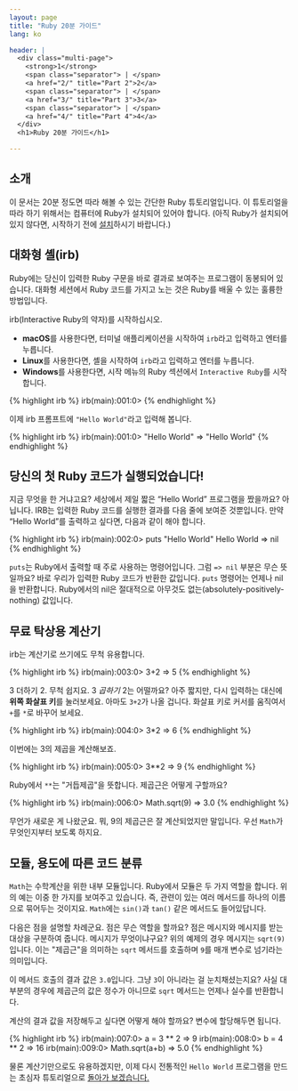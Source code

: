 ```yaml
---
layout: page
title: "Ruby 20분 가이드"
lang: ko

header: |
  <div class="multi-page">
    <strong>1</strong>
    <span class="separator"> | </span>
    <a href="2/" title="Part 2">2</a>
    <span class="separator"> | </span>
    <a href="3/" title="Part 3">3</a>
    <span class="separator"> | </span>
    <a href="4/" title="Part 4">4</a>
  </div>
  <h1>Ruby 20분 가이드</h1>

---
```


## 소개

이 문서는 20분 정도면 따라 해볼 수 있는 간단한 Ruby 튜토리얼입니다.
이 튜토리얼을 따라 하기 위해서는 컴퓨터에 Ruby가 설치되어 있어야
합니다. (아직 Ruby가 설치되어 있지 않다면, 시작하기 전에
[설치][installation]하시기 바랍니다.)

## 대화형  셸(irb)

Ruby에는 당신이 입력한 Ruby 구문을 바로 결과로 보여주는 프로그램이
동봉되어 있습니다. 대화형 세션에서 Ruby 코드를 가지고 노는 것은
Ruby를 배울 수 있는 훌륭한 방법입니다.

irb(Interactive Ruby의 약자)를 시작하십시오.

* **macOS**를 사용한다면, 터미널 애플리케이션을 시작하여 `irb`라고
  입력하고 엔터를 누릅니다.
* **Linux**를 사용한다면, 셸을 시작하여 `irb`라고 입력하고 엔터를 누릅니다.
* **Windows**를 사용한다면, 시작 메뉴의 Ruby 섹션에서 `Interactive Ruby`를
  시작합니다.

{% highlight irb %}
irb(main):001:0>
{% endhighlight %}

이제 irb 프롬프트에 `"Hello World"`라고 입력해 봅니다.

{% highlight irb %}
irb(main):001:0> "Hello World"
=> "Hello World"
{% endhighlight %}

## 당신의 첫 Ruby 코드가 실행되었습니다!

지금 무엇을 한 거냐고요? 세상에서 제일 짧은 “Hello World” 프로그램을
짰을까요? 아닙니다. IRB는 입력한 Ruby 코드를 실행한 결과를 다음 줄에
보여준 것뿐입니다. 만약 “Hello World”를 출력하고 싶다면, 다음과
같이 해야 합니다.

{% highlight irb %}
irb(main):002:0> puts "Hello World"
Hello World
=> nil
{% endhighlight %}

`puts`는 Ruby에서 출력할 때 주로 사용하는 명령어입니다. 그럼
`=> nil` 부분은 무슨 뜻일까요? 바로 우리가 입력한 Ruby 코드가
반환한 값입니다. `puts` 명령어는 언제나 nil을 반환합니다.
Ruby에서의 nil은 절대적으로 아무것도 없는(absolutely-positively-nothing) 값입니다.

## 무료 탁상용 계산기

irb는 계산기로 쓰기에도 무척 유용합니다.

{% highlight irb %}
irb(main):003:0> 3+2
=> 5
{% endhighlight %}

3 더하기 2. 무척 쉽지요. 3 *곱하기* 2는 어떨까요?
아주 짧지만, 다시 입력하는 대신에 **위쪽 화살표 키**를 눌러보세요.
아마도 `3+2`가 나올 겁니다. 화살표 키로 커서를 움직여서 `+`를 `*`로
바꾸어 보세요.

{% highlight irb %}
irb(main):004:0> 3*2
=> 6
{% endhighlight %}

이번에는 3의 제곱을 계산해보죠.

{% highlight irb %}
irb(main):005:0> 3**2
=> 9
{% endhighlight %}

Ruby에서 `**`는 "거듭제곱"을 뜻합니다. 제곱근은 어떻게 구할까요?

{% highlight irb %}
irb(main):006:0> Math.sqrt(9)
=> 3.0
{% endhighlight %}

무언가 새로운 게 나왔군요. 뭐, 9의 제곱근은 잘 계산되었지만 말입니다.
우선 `Math`가 무엇인지부터 보도록 하지요.

## 모듈, 용도에 따른 코드 분류

`Math`는 수학계산을 위한 내부 모듈입니다. Ruby에서 모듈은 두 가지
역할을 합니다. 위의 예는 이중 한 가지를 보여주고 있습니다. 즉, 관련이
있는 여러 메서드를 하나의 이름으로 묶어두는 것이지요. `Math`에는
`sin()`과 `tan()` 같은 메서드도 들어있답니다.

다음은 점을 설명할 차례군요. 점은 무슨 역할을 할까요? 점은 메시지와
메시지를 받는 대상을 구분하여 줍니다. 메시지가 무엇이냐구요? 위의
예제의 경우 메시지는 `sqrt(9)`입니다. 이는 "제곱근"을 의미하는
`sqrt` 메서드를 호출하며 `9`를 매개 변수로 넘기라는 의미입니다.

이 메서드 호출의 결과 값은 `3.0`입니다. 그냥 `3`이 아니라는 걸
눈치채셨는지요? 사실 대부분의 경우에 제곱근의 값은 정수가 아니므로
`sqrt` 메서드는 언제나 실수를 반환합니다.

계산의 결과 값을 저장해두고 싶다면 어떻게 해야 할까요? 변수에 할당해두면
됩니다.

{% highlight irb %}
irb(main):007:0> a = 3 ** 2
=> 9
irb(main):008:0> b = 4 ** 2
=> 16
irb(main):009:0> Math.sqrt(a+b)
=> 5.0
{% endhighlight %}

물론 계산기만으로도 유용하겠지만, 이제 다시 전통적인 `Hello World` 프로그램을
만드는 초심자 튜토리얼으로 [돌아가 보겠습니다.](2/)

[installation]: /ko/documentation/installation/

